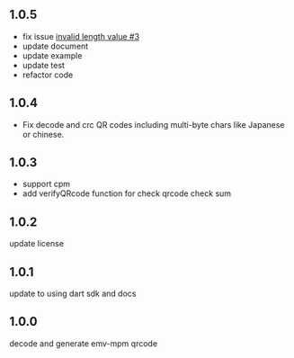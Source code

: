 
## 1.0.5

+ fix issue [invalid length value #3](https://github.com/LaoitdevOpen/dart-emv-code/pull/3)
+ update document
+ update example
+ update test
+ refactor code


## 1.0.4

+ Fix decode and crc QR codes including multi-byte chars like Japanese or chinese.

## 1.0.3

+ support cpm
+ add verifyQRcode function for check qrcode check sum

## 1.0.2
update license
## 1.0.1
update to using dart sdk and docs

## 1.0.0
decode and generate emv-mpm qrcode
